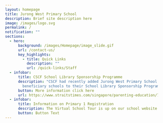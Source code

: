 ```yaml
---
layout: homepage
title: Jurong West Primary School
description: Brief site description here
image: /images/logo.svg
permalink: /
notification: ""
sections:
  - hero:
      background: /images/Homepage/image_slide.gif
      url: /contact-us/
      key_highlights:
        - title: Quick Links
          description: ""
          url: /quick-links/Staff
  - infobar:
      title: CSCF School Library Sponsorship Programme
      description: "CSCF had recently added Jurong West Primary School along with 19
        beneficiary schools to their School Library Sponsorship Programme. "
      button: More information click here
      url: https://www.straitstimes.com/singapore/parenting-education/70-primary-schools-now-part-of-library-sponsorship-programme-to-help-students-master-mother-tongue
  - infobar:
      title: Information on Primary 1 Registration
      description: The Virtual School Tour is up on our school website. See you all then!
      button: Button Text
---
```

